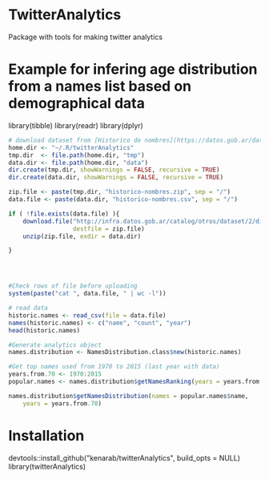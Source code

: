 # TwitterAnalytics 
Package with tools for making twitter analytics

# Example for infering age distribution from a names list based on demographical data

library(tibble)
library(readr)
library(dplyr)


```R
# download dataset from [Historico de nombres](https://datos.gob.ar/dataset/otros-nombres-personas-fisicas). A mirror is at 
home.dir <- "~/.R/twitterAnalytics"
tmp.dir  <- file.path(home.dir, "tmp")
data.dir <- file.path(home.dir, "data")
dir.create(tmp.dir, showWarnings = FALSE, recursive = TRUE)
dir.create(data.dir, showWarnings = FALSE, recursive = TRUE)

zip.file <- paste(tmp.dir, "historico-nombres.zip", sep = "/")
data.file <- paste(data.dir, "historico-nombres.csv", sep = "/")

if ( !file.exists(data.file) ){
	download.file("http://infra.datos.gob.ar/catalog/otros/dataset/2/distribution/2.1/download/historico-nombres.zip",
	              destfile = zip.file)
    unzip(zip.file, exdir = data.dir)

}




#Check rows of file before uploading
system(paste("cat ", data.file, " | wc -l"))

# read data
historic.names <- read_csv(file = data.file)
names(historic.names) <- c("name", "count", "year")
head(historic.names)

#Generate analytics object
names.distribution <- NamesDistribution.class$new(historic.names)

#Get top names used from 1970 to 2015 (last year with data)
years.from.70 <- 1970:2015
popular.names <- names.distribution$getNamesRanking(years = years.from.70, n = 20)

names.distribution$getNamesDistribution(names = popular.names$name,
	years = years.from.70)

```




# Installation

devtools::install_github("kenarab/twitterAnalytics", build_opts = NULL)
library(twitterAnalytics)


